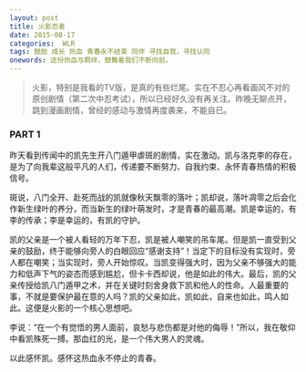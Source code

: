 ```yaml
---
layout: post
title: 火影忍者
date: 2015-08-17
categories:  WLR
tags: 鼓励 成长 热血 青春永不结束 同伴 寻找自我，寻找认同
onewords: 这份热血与羁绊，鼓舞着我们不断向前。
---
```

> 火影，特别是我看的TV版，是真的有些烂尾。实在不忍心再看画风不对的原创剧情（第二次中忍考试），所以已经好久没有再关注。昨晚无聊点开，跳到漫画剧情，曾经的感动与激情再度袭来，不能自已。

### PART 1

昨天看到传闻中的凯先生开八门遁甲虐斑的剧情，实在激动。凯与洛克李的存在，是为了向我辈这般平凡的人们，传递要不断努力、自我约束、永怀青春热情的积极信号。

斑说，八门全开、赴死而战的凯就像秋天飘零的落叶；凯却说，落叶凋零之后会化作新生绿叶的养分，而当新生的绿叶萌发时，才是青春的最高潮。凯是幸运的，有李的传承；李是幸运的，有凯的守护。

凯的父亲是一个被人看轻的万年下忍，凯是被人嘲笑的吊车尾。但是凯一直受到父亲的鼓励，终于能够向旁人的白眼回应“感谢支持”！当定下的目标没有实现时，旁人都在嘲笑；当实现时，旁人开始惊叹。当凯变得强大时，因为父亲不够强大的能力和低声下气的姿态而感到尴尬，但卡卡西却说，他是如此的伟大。最后，凯的父亲传授给凯八门遁甲之术，并在关键时刻舍身救下凯和他人的性命。人最重要的事，不就是要保护最在意的人吗？凯的父亲如此，凯如此，自来也如此，鸣人如此。这便是火影的一个核心思想吧。

李说：“在一个有觉悟的男人面前，哀愁与悲伤都是对他的侮辱！”所以，我在敬仰中看凯殊死一搏。那血红的光，是一个伟大男人的灵魂。

以此感怀凯。感怀这热血永不停止的青春。
